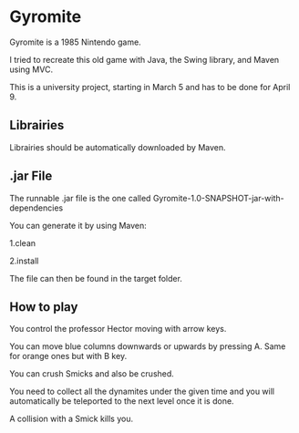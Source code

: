 # Gyromite

Gyromite is a 1985 Nintendo game.

I tried to recreate this old game with Java, the Swing library, and Maven using MVC.

This is a university project, starting in March 5 and has to be done for April 9.

## Librairies

Librairies should be automatically downloaded by Maven.


## .jar File

The runnable .jar file is the one called Gyromite-1.0-SNAPSHOT-jar-with-dependencies

You can generate it by using Maven:

1.clean

2.install

The file can then be found in the target folder.

## How to play

You control the professor Hector moving with arrow keys.

You can move blue columns downwards or upwards by pressing A. Same for orange ones but with B key. 

You can crush Smicks and also be crushed. 

You need to collect all the dynamites under the given time and you will automatically be teleported to the next level once it is done. 

A collision with a Smick kills you.
